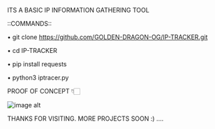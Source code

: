 ITS A BASIC IP INFORMATION GATHERING TOOL

::COMMANDS::

• git clone https://github.com/GOLDEN-DRAGON-OG/IP-TRACKER.git

• cd IP-TRACKER

• pip install requests

• python3 iptracer.py


PROOF OF CONCEPT 👇🏻


![image alt](https://i.imgur.com/A7BUunZ.jpeg)

THANKS FOR VISITING. MORE PROJECTS SOON :) ....

